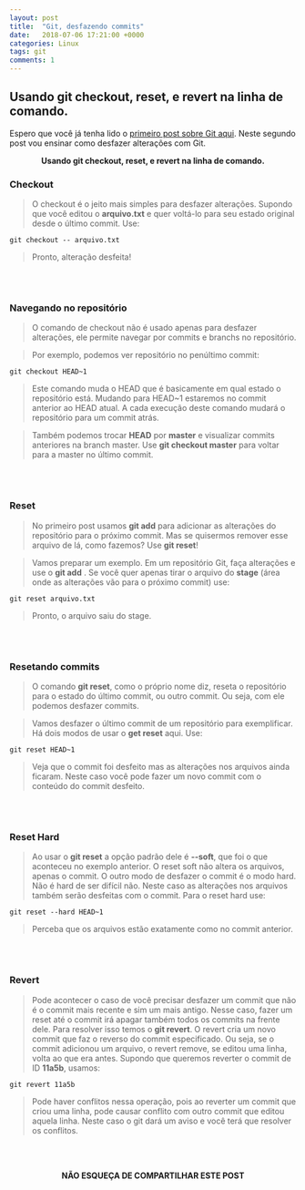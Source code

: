```yaml
---
layout: post
title:  "Git, desfazendo commits"
date:   2018-07-06 17:21:00 +0000
categories: Linux
tags: git
comments: 1
---
```


## Usando git checkout, reset, e revert na linha de comando.

Espero que você já tenha lido o  [primeiro post sobre Git aqui](https://sup3r-us3r.github.io/06/07/2018/git-primeiros-passos). Neste segundo post vou ensinar como desfazer alterações com Git.

<p align="center">  
<b>Usando git checkout, reset, e revert na linha de comando.</b>
<br>
</p>

### Checkout

> O checkout é o jeito mais simples para desfazer alterações. Supondo que você editou o  **arquivo.txt**  e quer voltá-lo para seu estado original desde o último commit. Use:
```
git checkout -- arquivo.txt
```
> Pronto, alteração desfeita!

<br/><br/>

### Navegando no repositório

> O comando de checkout não é usado apenas para desfazer alterações, ele permite navegar por commits e branchs no repositório.

> Por exemplo, podemos ver repositório no penúltimo commit:
```
git checkout HEAD~1
```
> Este comando muda o HEAD que é basicamente em qual estado o repositório está. Mudando para HEAD~1 estaremos no commit anterior ao HEAD atual. A cada execução deste comando mudará o repositório para um commit atrás.

> Também podemos trocar  **HEAD**  por  **master**  e visualizar commits anteriores na branch master. Use  **git checkout master**  para voltar para a master no último commit.

<br/><br/>

### Reset

> No primeiro post usamos  **git add**  para adicionar as alterações do repositório para o próximo commit. Mas se quisermos remover esse arquivo de lá, como fazemos? Use  **git reset**!

> Vamos preparar um exemplo. Em um repositório Git, faça alterações e use o  **git add** . Se você quer apenas tirar o arquivo do  **stage**  (área onde as alterações vão para o próximo commit) use:
```
git reset arquivo.txt
```
> Pronto, o arquivo saiu do stage.

<br/><br/>

### Resetando commits

> O comando  **git reset**, como o próprio nome diz, reseta o repositório para o estado do último commit, ou outro commit. Ou seja, com ele podemos desfazer commits.

> Vamos desfazer o último commit de um repositório para exemplificar. Há dois modos de usar o  **get reset**  aqui. Use:
```
git reset HEAD~1
```
> Veja que o commit foi desfeito mas as alterações nos arquivos ainda ficaram. Neste caso você pode fazer um novo commit com o conteúdo do commit desfeito.

<br/><br/>

### Reset Hard

> Ao usar o  **git reset**  a opção padrão dele é  **--soft**, que foi o que aconteceu no exemplo anterior. O reset soft não altera os arquivos, apenas o commit. O outro modo de desfazer o commit é o modo hard. Não é hard de ser difícil não. Neste caso as alterações nos arquivos também serão desfeitas com o commit. Para o reset hard use:
```
git reset --hard HEAD~1
```
> Perceba que os arquivos estão exatamente como no commit anterior.

<br/><br/>

### Revert

> Pode acontecer o caso de você precisar desfazer um commit que não é o commit mais recente e sim um mais antigo. Nesse caso, fazer um reset até o commit irá apagar também todos os commits na frente dele. Para resolver isso temos o  **git revert**. O revert cria um novo commit que faz o reverso do commit especificado. Ou seja, se o commit adicionou um arquivo, o revert remove, se editou uma linha, volta ao que era antes. Supondo que queremos reverter o commit de ID  **11a5b**, usamos:
```
git revert 11a5b
```
> Pode haver conflitos nessa operação, pois ao reverter um commit que criou uma linha, pode causar conflito com outro commit que editou aquela linha. Neste caso o git dará um aviso e você terá que resolver os conflitos.

<br/><br/>

<p align="center">  
<b>NÃO ESQUEÇA DE COMPARTILHAR ESTE POST</b>
<br>
<div class="sharethis-inline-share-buttons"></div>
</p>

<br/><br/>
